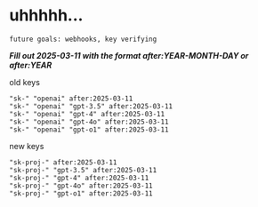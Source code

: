 # uhhhhh...

`future goals: webhooks, key verifying`



***Fill out 2025-03-11 with the format after:YEAR-MONTH-DAY or after:YEAR***

old keys
```
"sk-" "openai" after:2025-03-11
"sk-" "openai" "gpt-3.5" after:2025-03-11
"sk-" "openai" "gpt-4" after:2025-03-11
"sk-" "openai" "gpt-4o" after:2025-03-11
"sk-" "openai" "gpt-o1" after:2025-03-11
```

new keys
```
"sk-proj-" after:2025-03-11
"sk-proj-" "gpt-3.5" after:2025-03-11
"sk-proj-" "gpt-4" after:2025-03-11
"sk-proj-" "gpt-4o" after:2025-03-11
"sk-proj-" "gpt-o1" after:2025-03-11
```
